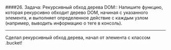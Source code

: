 ####26. Задача: Рекурсивный обход дерева DOM:: Напишите функцию, которая рекурсивно обходит дерево DOM, начиная с указанного элемента, и выполняет определенное действие с каждым узлом (например, выводить информацию о теге в консоль).

---

Сделал рекурсивный обход дерева, начал от элемента с классом .bucket!
